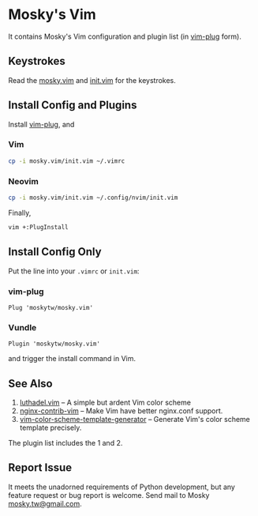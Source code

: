 # Mosky's Vim

It contains Mosky's Vim configuration and plugin list (in
[vim-plug](https://github.com/junegunn/vim-plug) form).


## Keystrokes

Read the
[mosky.vim](https://github.com/moskytw/mosky.vim/blob/nvim/plugin/mosky.vim) and
[init.vim](https://github.com/moskytw/mosky.vim/blob/nvim/init.vim) for the
keystrokes.


## Install Config and Plugins

Install [vim-plug](https://github.com/junegunn/vim-plug), and

### Vim

```bash
cp -i mosky.vim/init.vim ~/.vimrc
```

### Neovim

```bash
cp -i mosky.vim/init.vim ~/.config/nvim/init.vim
```

Finally,

```bash
vim +:PlugInstall
```


## Install Config Only

Put the line into your `.vimrc` or `init.vim`:

### vim-plug

```vim
Plug 'moskytw/mosky.vim'
```

### Vundle

```vim
Plugin 'moskytw/mosky.vim'
```

and trigger the install command in Vim.


## See Also

1. [luthadel.vim](https://github.com/moskytw/luthadel.vim) – A simple but ardent
   Vim color scheme
2. [nginx-contrib-vim](https://github.com/moskytw/nginx-contrib-vim) – Make Vim
   have better nginx.conf support.
3. [vim-color-scheme-template-generator](https://github.com/moskytw/vim-color-scheme-template-generator) – Generate Vim's color scheme template precisely.

The plugin list includes the 1 and 2.


## Report Issue

It meets the unadorned requirements of Python development, but any feature
request or bug report is welcome. Send mail to Mosky mosky.tw@gmail.com.
